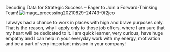 Decoding Data for Strategic Success – Eager to Join a Forward-Thinking Team!
![image_processing20210829-24743-9f2jco](https://github.com/vkuzminiene/vkuzminiene/assets/173442886/09889fed-d6ca-4420-8c3a-1201b6f6688b)

I always had a chance to work in places with high and brave purposes only. That is the reason, why I apply only to those job  offers, where I am sure that my heart will be dedicated to it.
I am quick learner, very curious, have huge empathy and I can help in your everyday work with my energy, motivation and be a part of very important mission in your company!
